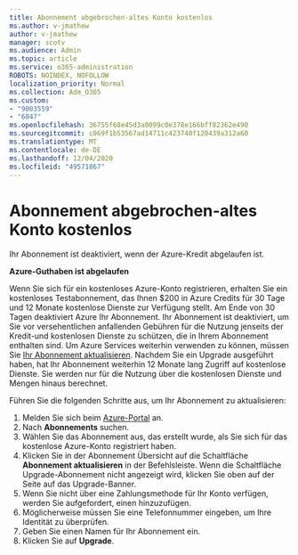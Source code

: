 ```yaml
---
title: Abonnement abgebrochen-altes Konto kostenlos
ms.author: v-jmathew
author: v-jmathew
manager: scotv
ms.audience: Admin
ms.topic: article
ms.service: o365-administration
ROBOTS: NOINDEX, NOFOLLOW
localization_priority: Normal
ms.collection: Adm_O365
ms.custom:
- "9003559"
- "6847"
ms.openlocfilehash: 36755f68e45d3a0099c0e378e166bff82362e490
ms.sourcegitcommit: c069f1b53567ad14711c423740f120439a312a60
ms.translationtype: MT
ms.contentlocale: de-DE
ms.lasthandoff: 12/04/2020
ms.locfileid: "49571867"
---
```

# <a name="subscription-cancelled---legacy---free-account"></a>Abonnement abgebrochen-altes Konto kostenlos

Ihr Abonnement ist deaktiviert, wenn der Azure-Kredit abgelaufen ist.

**Azure-Guthaben ist abgelaufen**

Wenn Sie sich für ein kostenloses Azure-Konto registrieren, erhalten Sie ein kostenloses Testabonnement, das Ihnen $200 in Azure Credits für 30 Tage und 12 Monate ﻿kostenlose Dienste zur Verfügung stellt. Am Ende von 30 Tagen deaktiviert Azure Ihr Abonnement. Ihr Abonnement ist deaktiviert, um Sie vor versehentlichen anfallenden Gebühren für die Nutzung jenseits der Kredit-und kostenlosen Dienste zu schützen, die in Ihrem Abonnement enthalten sind. Um Azure Services weiterhin verwenden zu können, müssen Sie [Ihr Abonnement aktualisieren](https://docs.microsoft.com/azure/cost-management-billing/manage/upgrade-azure-subscription). Nachdem Sie ein Upgrade ausgeführt haben, hat Ihr Abonnement weiterhin 12 Monate lang Zugriff auf ﻿kostenlose Dienste. Sie werden nur für die Nutzung über die kostenlosen Dienste und Mengen hinaus berechnet.

Führen Sie die folgenden Schritte aus, um Ihr Abonnement zu aktualisieren:

1. Melden Sie sich beim [Azure-Portal](https://portal.azure.com/) an.
2. Nach **Abonnements** suchen.
3. Wählen Sie das Abonnement aus, das erstellt wurde, als Sie sich für das ﻿kostenlose Azure-Konto registriert haben.
4. Klicken Sie in der Abonnement Übersicht auf die Schaltfläche **Abonnement aktualisieren** in der Befehlsleiste. Wenn die Schaltfläche Upgrade-Abonnement nicht angezeigt wird, klicken Sie oben auf der Seite auf das Upgrade-Banner.
5. Wenn Sie nicht über eine Zahlungsmethode für Ihr Konto verfügen, werden Sie aufgefordert, einen hinzuzufügen.
6. Möglicherweise müssen Sie eine Telefonnummer eingeben, um Ihre Identität zu überprüfen.
7. Geben Sie einen Namen für Ihr Abonnement ein.
8. Klicken Sie auf  **Upgrade**.
